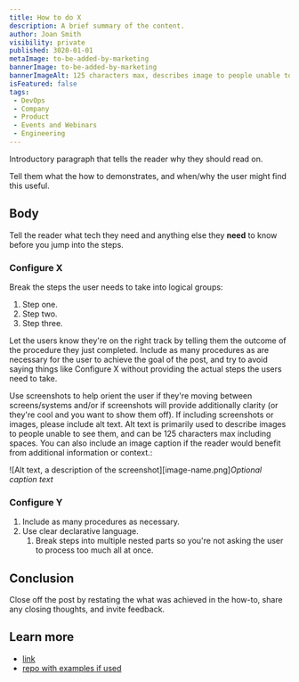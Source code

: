 ```yaml
---
title: How to do X
description: A brief summary of the content.
author: Joan Smith
visibility: private
published: 3020-01-01
metaImage: to-be-added-by-marketing
bannerImage: to-be-added-by-marketing
bannerImageAlt: 125 characters max, describes image to people unable to see it.
isFeatured: false
tags:
 - DevOps
 - Company
 - Product
 - Events and Webinars
 - Engineering
---
```


Introductory paragraph that tells the reader why they should read on.

Tell them what the how to demonstrates, and when/why the user might find this useful.

## Body

Tell the reader what tech they need and anything else they **need** to know before you jump into the steps.

### Configure X

Break the steps the user needs to take into logical groups:

1. Step one.
1. Step two.
1. Step three.

Let the users know they're on the right track by telling them the outcome of the procedure they just completed. Include as many procedures as are necessary for the user to achieve the goal of the post, and try to avoid saying things like Configure X without providing the actual steps the users need to take.

Use screenshots to help orient the user if they're moving between screens/systems and/or if screenshots will provide additionally clarity (or they're cool and you want to show them off). If including screenshots or images, please include alt text. Alt text is primarily used to describe images to people unable to see them, and can be 125 characters max including spaces. You can also include an image caption if the reader would benefit from additional information or context.:

![Alt text, a description of the screenshot][image-name.png]*Optional caption text*

### Configure Y

1. Include as many procedures as necessary.
2. Use clear declarative language.
    1. Break steps into multiple nested parts so you're not asking the user to process too much all at once.

## Conclusion

Close off the post by restating the what was achieved in the how-to, share any closing thoughts, and invite feedback.

## Learn more

- [link](https://www.example.com/resource)
- [repo with examples if used](https://www.github.com/repo)
